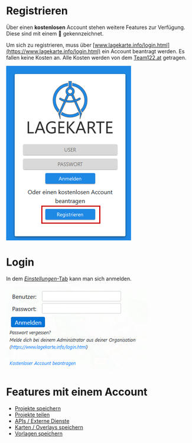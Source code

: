 # Registrieren

Über einen **kostenlosen** Account stehen weitere Features zur Verfügung. Diese sind mit einem 🔑 gekennzeichnet.

Um sich zu registrieren, muss über [www.lagekarte.info/login.html](https://www.lagekarte.info/login.html) ein Account beantragt werden. Es fallen keine Kosten an. Alle Kosten werden von dem [Team122.at](www.team122.at) getragen.

![](assets/img/account-register.png)


# Login

In dem [*Einstellungen*-Tab](sidebar/settings.md) kann man sich anmelden.

![](assets/img/login-container.png)

# Features mit einem Account

- [Projekte speichern](sidebar/save.md#🔑-projekte)
- [Projekte teilen](sidebar/save.md#projekt-teilen)
- [APIs / Externe Dienste](sidebar/settings.md#🔑-apis--externe-dienste)
- [Karten / Overlays speichern](sidebar/maps.md#hinzufügen)
- [Vorlagen speichern](sidebar/draw.md#vorlagen)